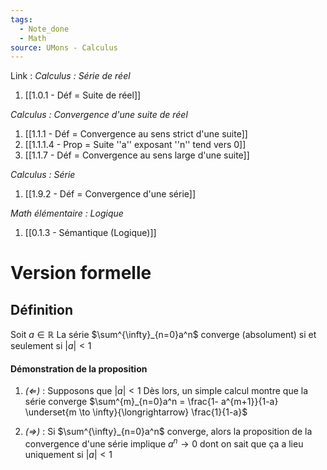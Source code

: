 ```yaml
---
tags:
  - Note_done
  - Math
source: UMons - Calculus
---
```


Link :
_Calculus : Série de réel_
1. [[1.0.1 - Déf = Suite de réel]]

_Calculus : Convergence d'une suite de réel_
1. [[1.1.1 - Déf = Convergence au sens strict d'une suite]]
2. [[1.1.1.4 - Prop = Suite ''a'' exposant ''n'' tend vers 0]]
3. [[1.1.7 - Déf = Convergence au sens large d'une suite]]

_Calculus : Série_
1. [[1.9.2 - Déf = Convergence d'une série]]

_Math élémentaire : Logique_
1. [[0.1.3 - Sémantique (Logique)]]

# Version formelle
## Définition
Soit $a \in \mathbb{R}$ 
La série $\sum^{\infty}_{n=0}a^n$ converge (absolument) si et seulement si $|a| < 1$ 

#### Démonstration de la proposition
1. _$(\Leftarrow)$_ :
Supposons que $|a| < 1$ 
Dès lors, un simple calcul montre que la série converge $\sum^{m}_{n=0}a^n = \frac{1- a^{m+1}}{1-a} \underset{m \to \infty}{\longrightarrow} \frac{1}{1-a}$ 

2. _$(\Rightarrow)$_ :
Si $\sum^{\infty}_{n=0}a^n$ converge, alors la proposition de la convergence d'une série implique $a^n \to 0$ dont on sait que ça a lieu uniquement si $|a| < 1$ 
